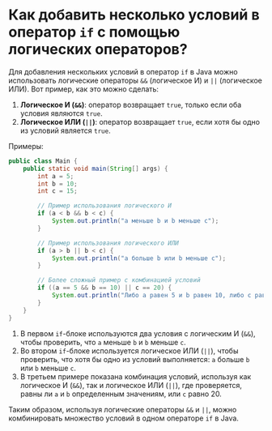 # Как добавить несколько условий в оператор `if` с помощью логических операторов?

Для добавления нескольких условий в оператор `if` в Java можно использовать логические операторы `&&` (логическое И) и `||` (логическое ИЛИ). Вот пример, как это можно сделать:

1. **Логическое И (`&&`)**: оператор возвращает `true`, только если оба условия являются `true`.
2. **Логическое ИЛИ (`||`)**: оператор возвращает `true`, если хотя бы одно из условий является `true`.

Примеры:
```java
public class Main {
    public static void main(String[] args) {
        int a = 5;
        int b = 10;
        int c = 15;

        // Пример использования логического И
        if (a < b && b < c) {
            System.out.println("a меньше b и b меньше c");
        }

        // Пример использования логического ИЛИ
        if (a > b || b < c) {
            System.out.println("a больше b или b меньше c");
        }

        // Более сложный пример с комбинацией условий
        if ((a == 5 && b == 10) || c == 20) {
            System.out.println("Либо a равен 5 и b равен 10, либо c равен 20");
        }
    }
}
```

1. В первом `if`-блоке используются два условия с логическим И (`&&`), чтобы проверить, что `a` меньше `b` и `b` меньше `c`.
2. Во втором `if`-блоке используется логическое ИЛИ (`||`), чтобы проверить, что хотя бы одно из условий выполняется: `a` больше `b` или `b` меньше `c`.
3. В третьем примере показана комбинация условий, используя как логическое И (`&&`), так и логическое ИЛИ (`||`), где проверяется, равны ли `a` и `b` определенным значениям, или `c` равно 20.

Таким образом, используя логические операторы `&&` и `||`, можно комбинировать множество условий в одном операторе `if` в Java.